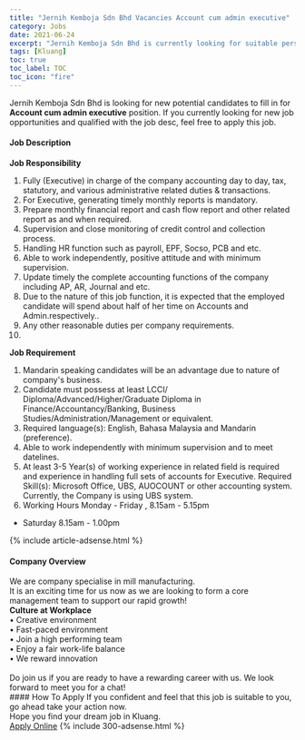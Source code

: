 ```yaml
---
title: "Jernih Kemboja Sdn Bhd Vacancies Account cum admin executive" 
category: Jobs 
date: 2021-06-24 
excerpt: "Jernih Kemboja Sdn Bhd is currently looking for suitable person to fill in the Account cum admin executive which based in Kluang" 
tags: [Kluang] 
toc: true 
toc_label: TOC 
toc_icon: "fire" 
--- 
```


<p>Jernih Kemboja Sdn Bhd is looking for new potential candidates to fill in for <b>Account cum admin executive</b> position. If you currently looking for new job opportunities and qualified with the job desc, feel free to apply this job.
</p><div><div><h4>Job Description</h4></div><div><div><span><div><p><strong>Job Responsibility</strong></p><ol><li>Fully (Executive) in charge of the company accounting day to day, tax, statutory, and various administrative related duties &amp; transactions.</li><li>For Executive, generating timely monthly reports is mandatory.</li><li>Prepare monthly financial report and cash flow report and other related report as and when required.</li><li>Supervision and close monitoring of credit control and collection process.</li><li>Handling HR function such as payroll, EPF, Socso, PCB and etc.</li><li>Able to work independently, positive attitude and with minimum supervision.</li><li>Update timely the complete accounting functions of the company including AP, AR, Journal and etc.</li><li>Due to the nature of this job function, it is expected that the employed candidate will spend about half of her time on Accounts and Admin.respectively..</li><li>Any other reasonable duties per company requirements.</li><li><br></li></ol><p><strong>Job Requirement</strong></p><ol><li>Mandarin speaking candidates will be an advantage due to nature of company's business.</li><li>Candidate must possess at least LCCI/ Diploma/Advanced/Higher/Graduate Diploma in Finance/Accountancy/Banking, Business Studies/Administration/Management or equivalent.</li><li>Required language(s): English,&#160;Bahasa Malaysia and&#160;Mandarin (preference).</li><li>Able to work independently with minimum supervision and to meet datelines.</li><li>At least 3-5&#160;Year(s) of working experience in related field is required and experience in handling full sets of accounts for Executive. Required Skill(s): Microsoft Office, UBS, AUOCOUNT or other accounting system. Currently, the Company is using UBS system.</li><li>Working Hours Monday - Friday , 8.15am - 5.15pm</li></ol><ul><li>Saturday 8.15am - 1.00pm</li></ul></div></span></div></div></div> 
{% include article-adsense.html %} 
<div><div><h4>Company Overview</h4></div><div><div><span><div><div>
<div>We are company specialise in mill manufacturing.</div>
<div>It is an exciting time for us now as we are looking to form a core management team to support our rapid growth!&#160;</div>
<div><strong>Culture at Workplace</strong></div>
<div>&#8226; Creative environment<br>
&#8226; Fast-paced environment<br>
&#8226; Join a high performing team<br>
&#8226; Enjoy a fair work-life balance<br>
&#8226; We reward innovation<br>
&#160;</div>
</div>
<div>Do join us if you are ready to have a rewarding career with us. We look forward to meet you for a chat!</div></div></span></div></div></div> 
#### How To Apply 
If you confident and feel that this job is suitable to you, go ahead take your action now. <br/> 
Hope you find your dream job in Kluang. <br/> 
<a href="https://www.jobstreet.com.my/en/job/account-cum-admin-executive-4598315?jobId=jobstreet-my-job-4598315&" class="btn btn--info" target="_blank" rel="nofollow noopenner">Apply Online</a> 
{% include 300-adsense.html %} 